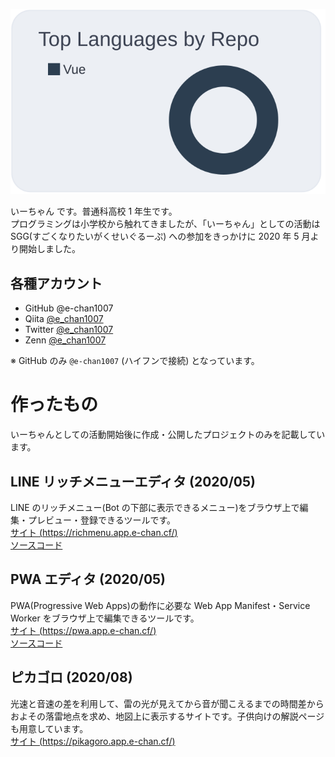 [![](https://raw.githubusercontent.com/e-chan1007/e-chan1007/main/profile-summary-card-output/nord_bright/1-repos-per-language.svg)](https://github.com/vn7n24fzkq/github-profile-summary-cards)

いーちゃん です。普通科高校 1 年生です。 <br />
プログラミングは小学校から触れてきましたが、「いーちゃん」としての活動は SGG(すごくなりたいがくせいぐるーぷ) への参加をきっかけに 2020 年 5 月より開始しました。<br />

## 各種アカウント

- GitHub @e-chan1007
- Qiita [@e_chan1007](https://qiita.com/e_chan1007)
- Twitter [@e_chan1007](https://twitter.com/e_chan1007)
- Zenn [@e_chan1007](https://zenn.dev/e_chan1007)

※ GitHub のみ `@e-chan1007` (ハイフンで接続) となっています。

# 作ったもの

いーちゃんとしての活動開始後に作成・公開したプロジェクトのみを記載しています。

## LINE リッチメニューエディタ (2020/05)

LINE のリッチメニュー(Bot の下部に表示できるメニュー)をブラウザ上で編集・プレビュー・登録できるツールです。<br />
[サイト (https://richmenu.app.e-chan.cf/)](https://richmenu.app.e-chan.cf/)<br />
[ソースコード](https://github.com/e-chan1007/line-richmenu-editor)

## PWA エディタ (2020/05)

PWA(Progressive Web Apps)の動作に必要な Web App Manifest・Service Worker をブラウザ上で編集できるツールです。<br />
[サイト (https://pwa.app.e-chan.cf/)](https://pwa.app.e-chan.cf/)<br />
[ソースコード](https://github.com/e-chan1007/pwa-editor)

## ピカゴロ (2020/08)

光速と音速の差を利用して、雷の光が見えてから音が聞こえるまでの時間差からおよその落雷地点を求め、地図上に表示するサイトです。子供向けの解説ページも用意しています。<br />
[サイト (https://pikagoro.app.e-chan.cf/)](https://pikagoro.app.e-chan.cf/)<br />

